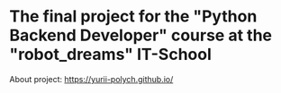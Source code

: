 ﻿# The final project for the "Python Backend Developer" course at the "robot_dreams" IT-School
About project: https://yurii-polych.github.io/
